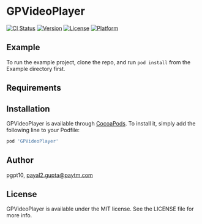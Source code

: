 # GPVideoPlayer

[![CI Status](https://img.shields.io/travis/pgpt10/GPVideoPlayer.svg?style=flat)](https://travis-ci.org/pgpt10/GPVideoPlayer)
[![Version](https://img.shields.io/cocoapods/v/GPVideoPlayer.svg?style=flat)](https://cocoapods.org/pods/GPVideoPlayer)
[![License](https://img.shields.io/cocoapods/l/GPVideoPlayer.svg?style=flat)](https://cocoapods.org/pods/GPVideoPlayer)
[![Platform](https://img.shields.io/cocoapods/p/GPVideoPlayer.svg?style=flat)](https://cocoapods.org/pods/GPVideoPlayer)

## Example

To run the example project, clone the repo, and run `pod install` from the Example directory first.

## Requirements

## Installation

GPVideoPlayer is available through [CocoaPods](https://cocoapods.org). To install
it, simply add the following line to your Podfile:

```ruby
pod 'GPVideoPlayer'
```

## Author

pgpt10, payal2.gupta@paytm.com

## License

GPVideoPlayer is available under the MIT license. See the LICENSE file for more info.
